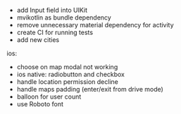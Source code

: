 - add Input field into UIKit
- mvikotlin as bundle dependency
- remove unnecessary material dependency for activity
- create CI for running tests
- add new cities

ios:
- choose on map modal not working
- ios native: radiobutton and checkbox
- handle location permission decline
- handle maps padding (enter/exit from drive mode)
- balloon for user count
- use Roboto font